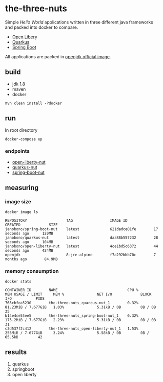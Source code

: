 # the-three-nuts

Simple _Hello World_ applications written in three different java frameworks and packed into docker to compare.

- [Open Libery](https://openliberty.io/)
- [Quarkus](https://quarkus.io/)
- [Spring Boot](https://spring.io/projects/spring-boot)

All applications are packed in [openjdk official image](https://hub.docker.com/_/openjdk). 


## build

- jdk 1.8
- maven
- docker

```shell script
mvn clean install -Pdocker
```


## run

In root directory

```shell script
docker-compose up
```


### endpoints

- [open-liberty-nut](http://127.0.0.1:8081/open-liberty-nut/hello)
- [quarkus-nut](http://127.0.0.1:8082/hello)
- [spring-boot-nut](http://127.0.0.1:8081/hello)
 

## measuring


### image size

```shell script
docker image ls
```

```
REPOSITORY                  TAG                 IMAGE ID            CREATED             SIZE
janobono/spring-boot-nut    latest              621dadce01fe        17 seconds ago      120MB
janobono/quarkus-nut        latest              daa88b557232        28 seconds ago      104MB
janobono/open-liberty-nut   latest              4ce1bd5c6372        44 seconds ago      424MB
openjdk                     8-jre-alpine        f7a292bbb70c        7 months ago        84.9MB
```


### memory consumption

```shell script
docker stats
```

```
CONTAINER ID        NAME                                CPU %               MEM USAGE / LIMIT     MEM %               NET I/O             BLOCK I/O           PIDS
765cbfea5230        the-three-nuts_quarcus-nut_1        0.32%               81.23MiB / 7.677GiB   1.03%               5.31kB / 0B         0B / 0B             25
b14e4ce55ee5        the-three-nuts_spring-boot-nut_1    0.32%               175.2MiB / 7.677GiB   2.23%               5.31kB / 0B         0B / 0B             31
c3d537f2c412        the-three-nuts_open-liberty-nut_1   1.53%               255MiB / 7.677GiB     3.24%               5.58kB / 0B         0B / 65.5kB         42
```


## results

1. quarkus
1. springboot
1. open liberty
